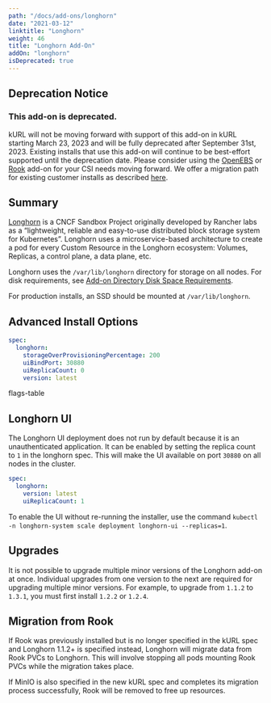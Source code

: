 ```yaml
---
path: "/docs/add-ons/longhorn"
date: "2021-03-12"
linktitle: "Longhorn"
weight: 46
title: "Longhorn Add-On"
addOn: "longhorn"
isDeprecated: true
---
```


## Deprecation Notice

### This add-on is deprecated.

kURL will not be moving forward with support of this add-on in kURL starting March 23, 2023 and will be fully deprecated after September 31st, 2023.  Existing installs that use this add-on will continue to be best-effort supported until the deprecation date.  Please consider using the [OpenEBS](https://kurl.sh/docs/add-ons/openebs) or [Rook](https://kurl.sh/docs/add-ons/rook) add-on for your CSI needs moving forward.  We offer a migration path for existing customer installs as described [here](https://kurl.sh/docs/install-with-kurl/migrating-csi).

## Summary

[Longhorn](https://longhorn.io/) is a CNCF Sandbox Project originally developed by Rancher labs as a “lightweight, reliable and easy-to-use distributed block storage system for Kubernetes”. Longhorn uses a microservice-based architecture to create a pod for every Custom Resource in the Longhorn ecosystem: Volumes, Replicas, a control plane, a data plane, etc.

Longhorn uses the `/var/lib/longhorn` directory for storage on all nodes. For disk requirements, see [Add-on Directory Disk Space Requirements](/docs/install-with-kurl/system-requirements/#add-on-directory-disk-space-requirements).

For production installs, an SSD should be mounted at `/var/lib/longhorn`.

## Advanced Install Options

```yaml
spec:
  longhorn:
    storageOverProvisioningPercentage: 200
    uiBindPort: 30880
    uiReplicaCount: 0
    version: latest
```

flags-table

## Longhorn UI

The Longhorn UI deployment does not run by default because it is an unauthenticated application.
It can be enabled by setting the replica count to `1` in the longhorn spec.
This will make the UI available on port `30880` on all nodes in the cluster.

```yaml
spec:
  longhorn:
    version: latest
    uiReplicaCount: 1
```

To enable the UI without re-running the installer, use the command `kubectl -n longhorn-system scale deployment longhorn-ui --replicas=1`.

## Upgrades

It is not possible to upgrade multiple minor versions of the Longhorn add-on at once.
Individual upgrades from one version to the next are required for upgrading multiple minor versions.
For example, to upgrade from `1.1.2` to `1.3.1`, you must first install `1.2.2` or `1.2.4`.

## Migration from Rook

If Rook was previously installed but is no longer specified in the kURL spec and Longhorn 1.1.2+ is specified instead, Longhorn will migrate data from Rook PVCs to Longhorn.
This will involve stopping all pods mounting Rook PVCs while the migration takes place.

If MinIO is also specified in the new kURL spec and completes its migration process successfully, Rook will be removed to free up resources.
